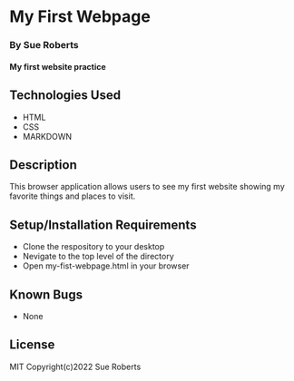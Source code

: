 # My First Webpage
### By Sue Roberts
#### My first website practice  
## Technologies Used
* HTML
* CSS
* MARKDOWN
## Description
This browser application allows users to see my first website showing my favorite things and places to visit. 
## Setup/Installation Requirements
* Clone the respository to your desktop
* Nevigate to the top level of the directory
* Open my-fist-webpage.html in your browser
## Known Bugs
* None
## License
MIT
Copyright(c)2022 Sue Roberts
